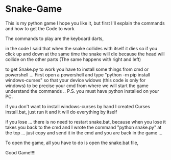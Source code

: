 # Snake-Game

This is my python game I hope you like it, but first I'll explain the commands and how to get the Code to work

The commands to play are the keyboard darts, 

in the code I said that when the snake collides with itself it dies so if you click up and down at the same time the snake will die because the head will collide on the other parts (The same happens with right and left)

to get Snake.py to work you have to install some things from cmd or powershell ... First open a powershell and type "python -m pip install windows-curses" so that your device widows (this code is only for windows) to be precise your cmd from where we will start the game understand the commands ..
P.S. you must have python installed on your PC. 

if you don't want to install windows-curses by hand I created Curses install.bat, just run it and it will do everything by itself

if you lose ... there is no need to restart snake.bat, because when you lose it takes you back to the cmd and I wrote the command "python snake.py" at the top ... just copy and send it in the cmd and you are back in the game ...

To open the game, all you have to do is open the snake.bat file, 

Good Game!!!!
